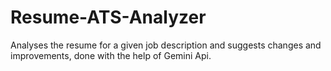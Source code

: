 # Resume-ATS-Analyzer
Analyses the resume for a given job description and suggests changes and improvements, done with the help of Gemini Api.
